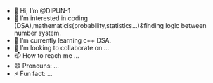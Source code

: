 - 👋 Hi, I’m @DIPUN-1
- 👀 I’m interested in coding (DSA),mathematicis(probability,statistics...)&finding logic between number system.
- 🌱 I’m currently learning c++ DSA.
- 💞️ I’m looking to collaborate on ...
- 📫 How to reach me ...
- 😄 Pronouns: ...
- ⚡ Fun fact: ...

<!---
DIPUN-1/DIPUN-1 is a ✨ special ✨ repository because its `README.md` (this file) appears on your GitHub profile.
You can click the Preview link to take a look at your changes.
--->
